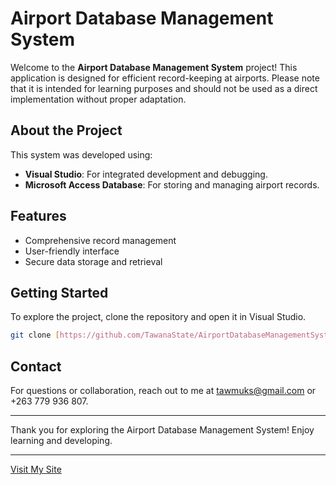 # Airport Database Management System

Welcome to the **Airport Database Management System** project! This application is designed for efficient record-keeping at airports. Please note that it is intended for learning purposes and should not be used as a direct implementation without proper adaptation.

## About the Project
This system was developed using:
- **Visual Studio**: For integrated development and debugging.
- **Microsoft Access Database**: For storing and managing airport records.

## Features
- Comprehensive record management
- User-friendly interface
- Secure data storage and retrieval

## Getting Started
To explore the project, clone the repository and open it in Visual Studio.

```bash
git clone [https://github.com/TawanaState/AirportDatabaseManagementSystem](https://github.com/TawanaState/Airport-Management-System).git
```

## Contact
For questions or collaboration, reach out to me at tawmuks@gmail.com or +263 779 936 807.

---

Thank you for exploring the Airport Database Management System! Enjoy learning and developing.

---

[Visit My Site](https://TawanaState.github.io/)
